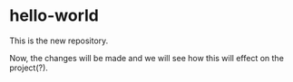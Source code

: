 # hello-world
This is the new repository.

Now, the changes will be made and we will see how this will effect on the project(?).
